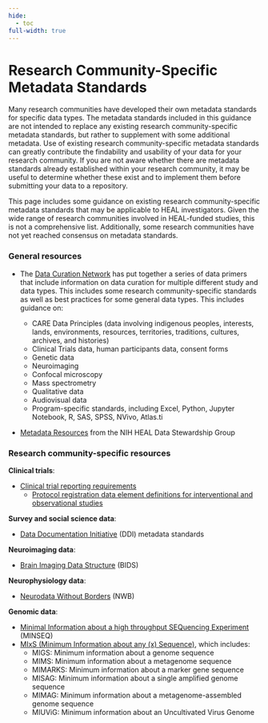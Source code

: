 ```yaml
---
hide:
  - toc
full-width: true
---
```


# Research Community-Specific Metadata Standards

Many research communities have developed their own metadata standards for specific data types. The metadata standards included in this guidance are not intended to replace any existing research community-specific metadata standards, but rather to supplement with some additional metadata. Use of existing research community-specific metadata standards can greatly contribute the findability and usability of your data for your research community. If you are not aware whether there are metadata standards already established within your research community, it may be useful to determine whether these exist and to implement them before submitting your data to a repository. 

This page includes some guidance on existing research community-specific metadata standards that may be applicable to HEAL investigators. Given the wide range of research communities involved in HEAL-funded studies, this is not a comprehensive list. Additionally, some research communities have not yet reached consensus on metadata standards.

### General resources

* The [Data Curation Network](https://github.com/DataCurationNetwork/data-primers/tree/main) has put together a series of data primers that include information on data curation for multiple different study and data types. This includes some research community-specific standards as well as best practices for some general data types. This includes guidance on:
  * CARE Data Principles (data involving indigenous peoples, interests, lands, environments, resources, territories, traditions, cultures, archives, and histories)
  * Clinical Trials data, human participants data, consent forms
  * Genetic data
  * Neuroimaging
  * Confocal microscopy  
  * Mass spectrometry
  * Qualitative data
  * Audiovisual data
  * Program-specific standards, including Excel, Python, Jupyter Notebook, R, SAS, SPSS, NVivo, Atlas.ti

* [Metadata Resources](https://www.healdatafair.org/resources/metadata) from the NIH HEAL Data Stewardship Group

### Research community-specific resources

**Clinical trials**:

* [Clinical trial reporting requirements](https://clinicaltrials.gov/policy/reporting-requirements)
  * [Protocol registration data element definitions for interventional and observational studies](https://clinicaltrials.gov/policy/protocol-definitions)

**Survey and social science data**:

* [Data Documentation Initiative](https://ddialliance.org/) (DDI) metadata standards

**Neuroimaging data**: 

* [Brain Imaging Data Structure](https://bids.neuroimaging.io/specification.html) (BIDS)

**Neurophysiology data**:

* [Neurodata Without Borders](https://www.nwb.org/nwb-neurophysiology/) (NWB)

**Genomic data**:

* [ Minimal Information about a high throughput SEQuencing Experiment](https://fairsharing.org/FAIRsharing.a55z32) (MINSEQ)
* [MIxS (Minimum Information about any (x) Sequence)](https://www.gensc.org/pages/standards/checklists.html), which includes:
  * MIGS: Minimum information about a genome sequence
  * MIMS: Minimum information about a metagenome sequence
  * MIMARKS: Minimum information about a marker gene sequence
  * MISAG: Minimum information about a single amplified genome sequence
  * MIMAG: Minimum information about a metagenome-assembled genome sequence
  * MIUViG: Minimum information about an Uncultivated Virus Genome